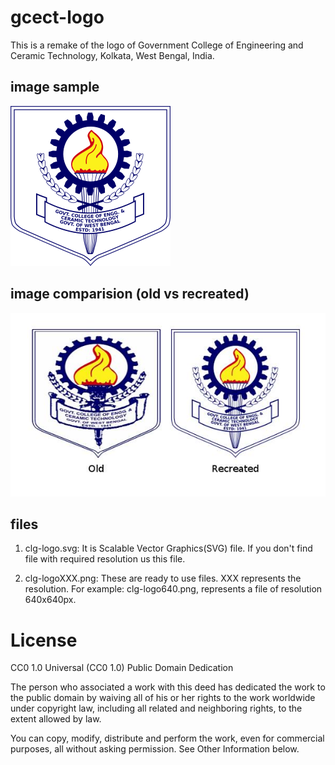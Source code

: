 # gcect-logo
This is a remake of the logo of Government College of Engineering and Ceramic Technology, Kolkata, West Bengal, India.

## image sample

![image_sample](clg-logo256.png)

## image comparision (old vs recreated)

![comparision_image](comparision.jpg)


## files
1. clg-logo.svg: It is Scalable Vector Graphics(SVG) file. If you don't find file with required resolution us this file.

2. clg-logoXXX.png: These are ready to use files. XXX represents the resolution. For example: clg-logo640.png, represents a file of resolution 640x640px.

# License

CC0 1.0 Universal (CC0 1.0) 
Public Domain Dedication

The person who associated a work with this deed has dedicated the work to the public domain by waiving all of his or her rights to the work worldwide under copyright law, including all related and neighboring rights, to the extent allowed by law.

You can copy, modify, distribute and perform the work, even for commercial purposes, all without asking permission. See Other Information below.
